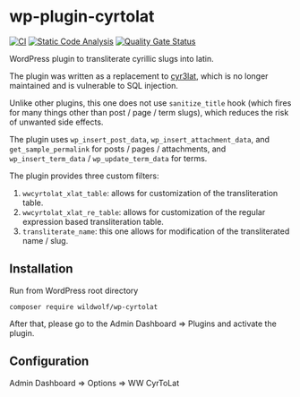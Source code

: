# wp-plugin-cyrtolat

[![CI](https://github.com/sjinks/wp-plugin-cyrtolat/actions/workflows/ci.yaml/badge.svg)](https://github.com/sjinks/wp-plugin-cyrtolat/actions/workflows/ci.yaml)
[![Static Code Analysis](https://github.com/sjinks/wp-plugin-cyrtolat/actions/workflows/static-code-analysis.yml/badge.svg)](https://github.com/sjinks/wp-plugin-cyrtolat/actions/workflows/static-code-analysis.yml)
[![Quality Gate Status](https://sonarcloud.io/api/project_badges/measure?project=sjinks_wp-plugin-cyrtolat&metric=alert_status)](https://sonarcloud.io/dashboard?id=sjinks_wp-plugin-cyrtolat)

WordPress plugin to transliterate cyrillic slugs into latin.

The plugin was written as a replacement to [cyr3lat](https://wordpress.org/plugins/cyr3lat/),
which is no longer maintained and is vulnerable to SQL injection.

Unlike other plugins, this one does not use `sanitize_title` hook (which fires for many things
other than post / page / term slugs), which reduces the risk of unwanted side effects.

The plugin uses `wp_insert_post_data`, `wp_insert_attachment_data`, and `get_sample_permalink`
for posts / pages / attachments, and `wp_insert_term_data` / `wp_update_term_data` for terms.

The plugin provides three custom filters:
1. `wwcyrtolat_xlat_table`: allows for customization of the transliteration table.
2. `wwcyrtolat_xlat_re_table`: allows for customization of the regular expression based transliteration table.
3. `transliterate_name`: this one allows for modification of the transliterated name / slug.

## Installation

Run from WordPress root directory

```
composer require wildwolf/wp-cyrtolat
```

After that, please go to the Admin Dashboard => Plugins and activate the plugin.

## Configuration

Admin Dashboard => Options => WW CyrToLat
